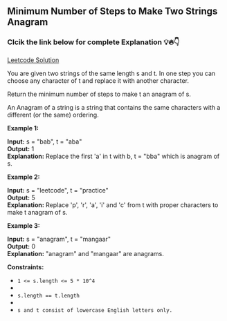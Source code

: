 ## Minimum Number of Steps to Make Two Strings Anagram

### Clcik the link below for complete Explanation 💡🔥👇

[Leetcode Solution]()

You are given two strings of the same length s and t. In one step you can choose any character of t and replace it with another character.

Return the minimum number of steps to make t an anagram of s.

An Anagram of a string is a string that contains the same characters with a different (or the same) ordering.

**Example 1:**

**Input:** s = "bab", t = "aba" <br>
**Output:** 1 <br>
**Explanation:** Replace the first 'a' in t with b, t = "bba" which is anagram of s.

**Example 2:**

**Input:** s = "leetcode", t = "practice" <br>
**Output:** 5  <br>
**Explanation:** Replace 'p', 'r', 'a', 'i' and 'c' from t with proper characters to make t anagram of s.

**Example 3:**

**Input:** s = "anagram", t = "mangaar"  <br>
**Output:** 0   <br>
**Explanation:** "anagram" and "mangaar" are anagrams. 
 

**Constraints:**

- ```1 <= s.length <= 5 * 10^4```
- 
- ```s.length == t.length```
- 
- ```s and t consist of lowercase English letters only.```
